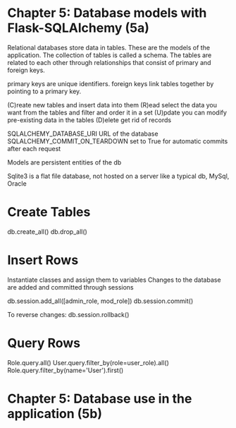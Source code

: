 Chapter 5: Database models with Flask-SQLAlchemy (5a)
=====================================================

Relational databases store data in tables.  These are the models of the application.
The collection of tables is called a schema.  The tables are related to each other through
relationships that consist of primary and foreign keys.

primary keys are unique identifiers.
foreign keys link tables together by pointing to a primary key.

(C)reate 	new tables and insert data into them
(R)ead      select the data you want from the tables and filter and order it in a set
(U)pdate    you can modify pre-existing data in the tables
(D)elete    get rid of records

SQLALCHEMY_DATABASE_URI  URL of the database
SQLALCHEMY_COMMIT_ON_TEARDOWN set to True for automatic commits after each request

Models are persistent entities of the db

Sqlite3 is a flat file database, not hosted on a server like a typical db, MySql, Oracle

Create Tables
=============
db.create_all()
db.drop_all()

Insert Rows
===========
Instantiate classes and assign them to variables
Changes to the database are added and committed through sessions

db.session.add_all([admin_role, mod_role])
db.session.commit()

To reverse changes:
db.session.rollback()

Query Rows
==========
Role.query.all()
User.query.filter_by(role=user_role).all()
Role.query.filter_by(name='User').first()


Chapter 5: Database use in the application (5b)
===============================================




